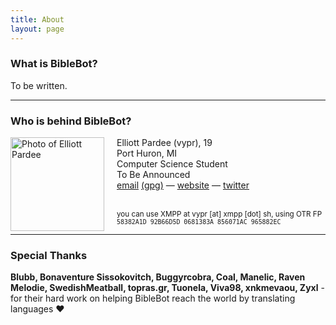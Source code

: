```yaml
---
title: About
layout: page
---
```


### What is BibleBot?

To be written.

---

### Who is behind BibleBot?

<div style="float:left;margin-right:20px;border-radius:5px;"><img alt="Photo of Elliott Pardee" src="https://vypr.space/assets/images/elliott.png" width="150px" height="150px"></div> Elliott Pardee (vypr), 19<br> Port Huron, MI<br>Computer Science Student<br> To Be Announced<br> <a href="mailto:vypr@vypr.space">email</a> <a href="https://vypr.space/gpg">(gpg)</a> — <a href="http://vypr.space">website</a> — <a href="https://twitter.com/thevypr">twitter</a> <br><br>

<small>you can use XMPP at vypr \[at\] xmpp \[dot\] sh, using OTR FP `58382A1D 92B66D5D 0681383A 856071AC 965882EC`</small>

---

### Special Thanks

**Blubb, Bonaventure Sissokovitch, Buggyrcobra, Coal, Manelic, Raven Melodie, SwedishMeatball, topras.gr, Tuonela, Viva98, xnkmevaou, Zyxl** - for their hard work on helping BibleBot reach the world by translating languages :heart:
